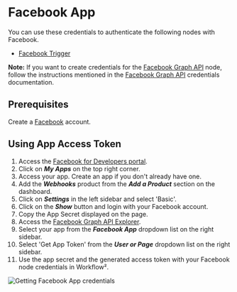 # Facebook App

You can use these credentials to authenticate the following nodes with Facebook.
- [Facebook Trigger](/workflow/integrations/trigger-nodes/n8n-nodes-base.facebookTrigger/)

**Note:** If you want to create credentials for the [Facebook Graph API](/workflow/integrations/nodes/n8n-nodes-base.facebookGraphAPI/) node, follow the instructions mentioned in the [Facebook Graph API](/workflow/integrations/credentials/facebookGraph/) credentials documentation.

## Prerequisites

Create a [Facebook](https://www.facebook.com/) account.

## Using App Access Token

1. Access the [Facebook for Developers portal](https://developers.facebook.com/).
2. Click on ***My Apps*** on the top right corner.
3. Access your app. Create an app if you don't already have one.
4. Add the ***Webhooks*** product from the ***Add a Product*** section on the dashboard.
5. Click on ***Settings*** in the left sidebar and select 'Basic'.
6. Click on the ***Show*** button and login with your Facebook account.
7. Copy the App Secret displayed on the page.
8. Access the [Facebook Graph API Explorer](https://developers.facebook.com/tools/explorer/).
9. Select your app from the ***Facebook App*** dropdown list on the right sidebar.
10. Select 'Get App Token' from the ***User or Page*** dropdown list on the right sidebar.
11. Use the app secret and the generated access token with your Facebook node credentials in Workflow².

![Getting Facebook App credentials](/_images/integrations/credentials/facebookapp/using-app-access-token.gif)
